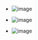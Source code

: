 - ![image](https://github.com/user-attachments/assets/9a5839bd-3d4f-498c-92c5-ee5230e10377)
  
- ![image](https://github.com/user-attachments/assets/57c36da9-d01f-4f1e-be03-e6a3936e6389)
- ![image](https://github.com/user-attachments/assets/faa47b6f-654f-4cf1-abe0-d0363aace212)
